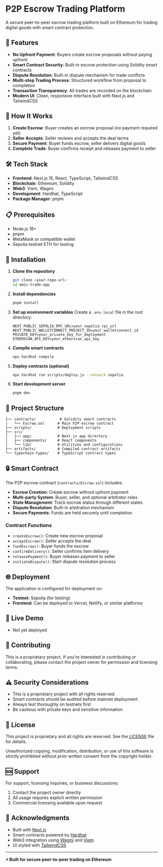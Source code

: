 # P2P Escrow Trading Platform

A secure peer-to-peer escrow trading platform built on Ethereum for trading digital goods with smart contract protection.

## 🌟 Features

- **No Upfront Payment**: Buyers create escrow proposals without paying upfront
- **Smart Contract Security**: Built-in escrow protection using Solidity smart contracts
- **Dispute Resolution**: Built-in dispute mechanism for trade conflicts
- **Multi-step Trading Process**: Structured workflow from proposal to completion
- **Transaction Transparency**: All trades are recorded on the blockchain
- **Modern UI**: Clean, responsive interface built with Next.js and TailwindCSS

## 🚀 How It Works

1. **Create Escrow**: Buyer creates an escrow proposal (no payment required yet)
2. **Seller Accepts**: Seller reviews and accepts the deal terms
3. **Secure Payment**: Buyer funds escrow, seller delivers digital goods
4. **Complete Trade**: Buyer confirms receipt and releases payment to seller

## 🛠 Tech Stack

- **Frontend**: Next.js 15, React, TypeScript, TailwindCSS
- **Blockchain**: Ethereum, Solidity
- **Web3**: Viem, Wagmi
- **Development**: Hardhat, TypeScript
- **Package Manager**: pnpm

## 📋 Prerequisites

- Node.js 18+ 
- pnpm
- MetaMask or compatible wallet
- Sepolia testnet ETH for testing

## 🔧 Installation

1. **Clone the repository**
   ```bash
   git clone <your-repo-url>
   cd amis-trade-app
   ```

2. **Install dependencies**
   ```bash
   pnpm install
   ```

3. **Set up environment variables**
   Create a `.env.local` file in the root directory:
   ```env
   NEXT_PUBLIC_SEPOLIA_RPC_URL=your_sepolia_rpc_url
   NEXT_PUBLIC_WALLETCONNECT_PROJECT_ID=your_walletconnect_id
   PRIVATE_KEY=your_private_key_for_deployment
   ETHERSCAN_API_KEY=your_etherscan_api_key
   ```

4. **Compile smart contracts**
   ```bash
   npx hardhat compile
   ```

5. **Deploy contracts (optional)**
   ```bash
   npx hardhat run scripts/deploy.js --network sepolia
   ```

6. **Start development server**
   ```bash
   pnpm dev
   ```

## 📁 Project Structure

```
├── contracts/           # Solidity smart contracts
│   └── Escrow.sol      # Main P2P escrow contract
├── scripts/            # Deployment scripts
├── src/
│   ├── app/            # Next.js app directory
│   ├── components/     # React components
│   └── lib/            # Utilities and configurations
├── artifacts/          # Compiled contract artifacts
└── typechain-types/    # TypeScript contract types
```

## 🔒 Smart Contract

The P2P escrow contract (`contracts/Escrow.sol`) includes:

- **Escrow Creation**: Create escrow without upfront payment
- **Multi-party System**: Buyer, seller, and optional arbitrator roles
- **State Management**: Track escrow status through different states
- **Dispute Resolution**: Built-in arbitration mechanism
- **Secure Payments**: Funds are held securely until completion

### Contract Functions

- `createEscrow()`: Create new escrow proposal
- `acceptEscrow()`: Seller accepts the deal
- `fundEscrow()`: Buyer funds the escrow
- `confirmDelivery()`: Seller confirms item delivery
- `releasePayment()`: Buyer releases payment to seller
- `initiateDispute()`: Start dispute resolution process

## 🌐 Deployment

The application is configured for deployment on:

- **Testnet**: Sepolia (for testing)
- **Frontend**: Can be deployed to Vercel, Netlify, or similar platforms

## 🔗 Live Demo

- Not yet deployed

## 🤝 Contributing

This is a proprietary project. If you're interested in contributing or collaborating, please contact the project owner for permission and licensing terms.

## ⚠️ Security Considerations

- This is a proprietary project with all rights reserved
- Smart contracts should be audited before mainnet deployment
- Always test thoroughly on testnets first
- Be cautious with private keys and sensitive information

## 📄 License

This project is proprietary and all rights are reserved. See the [LICENSE](LICENSE) file for details.

Unauthorized copying, modification, distribution, or use of this software is strictly prohibited without prior written consent from the copyright holder.

## 🆘 Support

For support, licensing inquiries, or business discussions:

1. Contact the project owner directly
2. All usage requires explicit written permission
3. Commercial licensing available upon request

## 🙏 Acknowledgments

- Built with [Next.js](https://nextjs.org/)
- Smart contracts powered by [Hardhat](https://hardhat.org/)
- Web3 integration using [Wagmi](https://wagmi.sh/) and [Viem](https://viem.sh/)
- UI styled with [TailwindCSS](https://tailwindcss.com/)

---

**⚡ Built for secure peer-to-peer trading on Ethereum**
